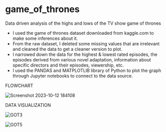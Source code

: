 # game_of_thrones
Data driven analysis of the highs and lows of the TV show game of thrones 

* I used the game of thrones dataset downloaded from kaggle.com to make some inferences about it.
* From the raw dataset, I deleted some missing values that are irrelevant and cleaned the data to get a cleaner version to plot. 
* I narrowed down the data for the highest & lowest rated episodes, the episodes derived from various novel adaptation, information about specific directors and their episodes, viewership, etc.
* I used the PANDAS and MATPLOTLIB library of Python to plot the graph through Jupyter notebooks to connect to the data source.


FLOWCHART


![Screenshot 2023-10-12 184108](https://github.com/abhinav14kr/game_of_data/assets/139970672/1209228f-eb64-48e4-84e2-c7d6b77a1916)







DATA VISUALIZATION






![GOT3](https://github.com/abhinav14kr/game_of_data/assets/139970672/680804bf-e88f-40e8-9328-b20d98ff1d99)








![GOT5](https://github.com/abhinav14kr/game_of_data/assets/139970672/1843ed82-555b-4ecb-be8b-2a672fc8434e)

